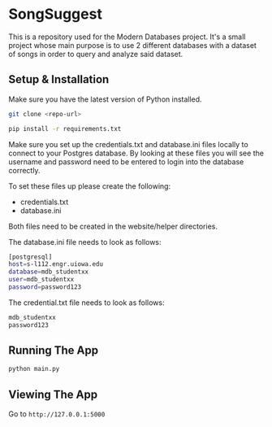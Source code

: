 # SongSuggest
This is a repository used for the Modern Databases project. It's a small project 
whose main purpose is to use 2 different databases with a dataset of songs in 
order to query and analyze said dataset.

## Setup & Installation
Make sure you have the latest version of Python installed.

```bash
git clone <repo-url>
```

```bash
pip install -r requirements.txt
```

Make sure you set up the credentials.txt and database.ini files locally to 
connect to your Postgres database. By looking at these files you will see the 
username and password need to be entered to login into the database correctly.

To set these files up please create the following:

- credentials.txt
- database.ini

Both files need to be created in the website/helper directories.

The database.ini file needs to look as follows:

```bash
[postgresql]
host=s-l112.engr.uiowa.edu
database=mdb_studentxx
user=mdb_studentxx
password=password123
```

The credential.txt file needs to look as follows:

```bash
mdb_studentxx
password123
```

## Running The App
```bash
python main.py
```

## Viewing The App
Go to `http://127.0.0.1:5000`
